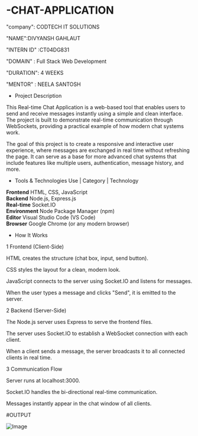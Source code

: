 # -CHAT-APPLICATION

"company": CODTECH IT SOLUTIONS

"NAME":DIVYANSH GAHLAUT

"INTERN ID" :CT04DG831

"DOMAIN" : Full Stack Web Development

"DURATION": 4 WEEKS

"MENTOR" : NEELA SANTOSH

* Project Description
  
This Real-time Chat Application is a web-based tool that enables users to send and receive messages instantly using a simple and clean interface. The project is built to demonstrate real-time communication through WebSockets, providing a practical example of how modern chat systems work.

The goal of this project is to create a responsive and interactive user experience, where messages are exchanged in real time without refreshing the page. It can serve as a base for more advanced chat systems that include features like multiple users, authentication, message history, and more.

* Tools & Technologies Use
  | Category        | Technology                            

**Frontend**     HTML, CSS, JavaScript                 
**Backend**      Node.js, Express.js                   
**Real-time**    Socket.IO                             
**Environment**  Node Package Manager (npm)            
**Editor**       Visual Studio Code (VS Code)          
**Browser**      Google Chrome (or any modern browser) 

* How It Works
  
 1 Frontend (Client-Side)

HTML creates the structure (chat box, input, send button).

CSS styles the layout for a clean, modern look.

JavaScript connects to the server using Socket.IO and listens for messages.

When the user types a message and clicks "Send", it is emitted to the server.

2 Backend (Server-Side)

The Node.js server uses Express to serve the frontend files.

The server uses Socket.IO to establish a WebSocket connection with each client.

When a client sends a message, the server broadcasts it to all connected clients in real time.

3 Communication Flow

Server runs at localhost:3000.

Socket.IO handles the bi-directional real-time communication.

Messages instantly appear in the chat window of all clients.

#OUTPUT

![Image](https://github.com/user-attachments/assets/97c300c7-0773-40c2-bb51-079d98ce6499)
